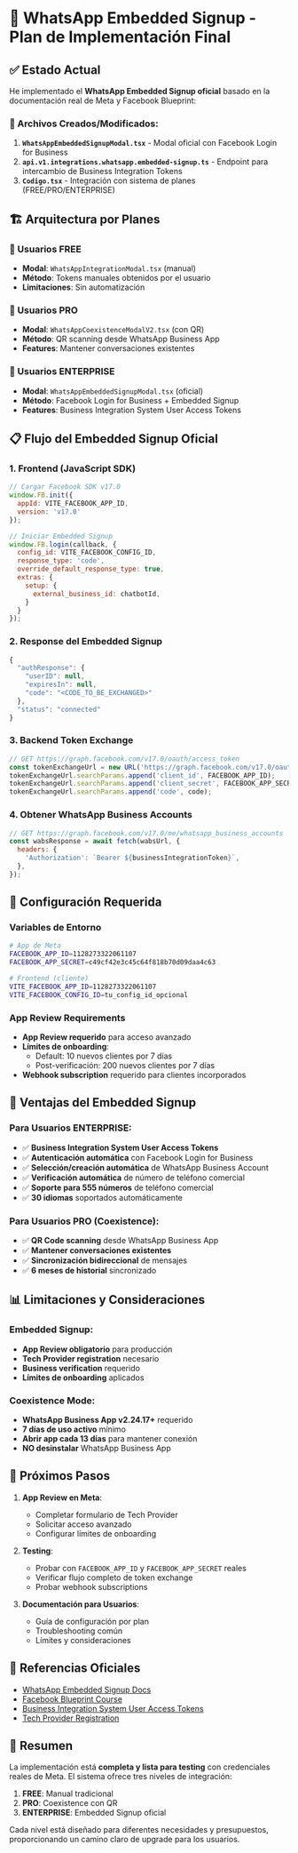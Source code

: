 # 🎯 WhatsApp Embedded Signup - Plan de Implementación Final

## ✅ Estado Actual

He implementado el **WhatsApp Embedded Signup oficial** basado en la documentación real de Meta y Facebook Blueprint:

### 📁 Archivos Creados/Modificados:

1. **`WhatsAppEmbeddedSignupModal.tsx`** - Modal oficial con Facebook Login for Business
2. **`api.v1.integrations.whatsapp.embedded-signup.ts`** - Endpoint para intercambio de Business Integration Tokens
3. **`Codigo.tsx`** - Integración con sistema de planes (FREE/PRO/ENTERPRISE)

## 🏗️ Arquitectura por Planes

### 📱 Usuarios FREE
- **Modal**: `WhatsAppIntegrationModal.tsx` (manual)
- **Método**: Tokens manuales obtenidos por el usuario
- **Limitaciones**: Sin automatización

### 🔄 Usuarios PRO
- **Modal**: `WhatsAppCoexistenceModalV2.tsx` (con QR)
- **Método**: QR scanning desde WhatsApp Business App
- **Features**: Mantener conversaciones existentes

### 🚀 Usuarios ENTERPRISE
- **Modal**: `WhatsAppEmbeddedSignupModal.tsx` (oficial)
- **Método**: Facebook Login for Business + Embedded Signup
- **Features**: Business Integration System User Access Tokens

## 📋 Flujo del Embedded Signup Oficial

### 1. Frontend (JavaScript SDK)
```javascript
// Cargar Facebook SDK v17.0
window.FB.init({
  appId: VITE_FACEBOOK_APP_ID,
  version: 'v17.0'
});

// Iniciar Embedded Signup
window.FB.login(callback, {
  config_id: VITE_FACEBOOK_CONFIG_ID,
  response_type: 'code',
  override_default_response_type: true,
  extras: {
    setup: {
      external_business_id: chatbotId,
    }
  }
});
```

### 2. Response del Embedded Signup
```javascript
{
  "authResponse": {
    "userID": null,
    "expiresIn": null,
    "code": "<CODE_TO_BE_EXCHANGED>"
  },
  "status": "connected"
}
```

### 3. Backend Token Exchange
```javascript
// GET https://graph.facebook.com/v17.0/oauth/access_token
const tokenExchangeUrl = new URL('https://graph.facebook.com/v17.0/oauth/access_token');
tokenExchangeUrl.searchParams.append('client_id', FACEBOOK_APP_ID);
tokenExchangeUrl.searchParams.append('client_secret', FACEBOOK_APP_SECRET);
tokenExchangeUrl.searchParams.append('code', code);
```

### 4. Obtener WhatsApp Business Accounts
```javascript
// GET https://graph.facebook.com/v17.0/me/whatsapp_business_accounts
const wabsResponse = await fetch(wabsUrl, {
  headers: {
    'Authorization': `Bearer ${businessIntegrationToken}`,
  },
});
```

## 🔧 Configuración Requerida

### Variables de Entorno
```bash
# App de Meta
FACEBOOK_APP_ID=1128273322061107
FACEBOOK_APP_SECRET=c49cf42e3c45c64f818b70d09daa4c63

# Frontend (cliente)
VITE_FACEBOOK_APP_ID=1128273322061107
VITE_FACEBOOK_CONFIG_ID=tu_config_id_opcional
```

### App Review Requirements
- **App Review requerido** para acceso avanzado
- **Límites de onboarding**:
  - Default: 10 nuevos clientes por 7 días
  - Post-verificación: 200 nuevos clientes por 7 días
- **Webhook subscription** requerido para clientes incorporados

## 🎯 Ventajas del Embedded Signup

### Para Usuarios ENTERPRISE:
- ✅ **Business Integration System User Access Tokens**
- ✅ **Autenticación automática** con Facebook Login for Business
- ✅ **Selección/creación automática** de WhatsApp Business Account
- ✅ **Verificación automática** de número de teléfono comercial
- ✅ **Soporte para 555 números** de teléfono comercial
- ✅ **30 idiomas** soportados automáticamente

### Para Usuarios PRO (Coexistence):
- ✅ **QR Code scanning** desde WhatsApp Business App
- ✅ **Mantener conversaciones existentes**
- ✅ **Sincronización bidireccional** de mensajes
- ✅ **6 meses de historial** sincronizado

## 📊 Limitaciones y Consideraciones

### Embedded Signup:
- **App Review obligatorio** para producción
- **Tech Provider registration** necesario
- **Business verification** requerido
- **Límites de onboarding** aplicados

### Coexistence Mode:
- **WhatsApp Business App v2.24.17+** requerido
- **7 días de uso activo** mínimo
- **Abrir app cada 13 días** para mantener conexión
- **NO desinstalar** WhatsApp Business App

## 🚀 Próximos Pasos

1. **App Review en Meta**:
   - Completar formulario de Tech Provider
   - Solicitar acceso avanzado
   - Configurar límites de onboarding

2. **Testing**:
   - Probar con `FACEBOOK_APP_ID` y `FACEBOOK_APP_SECRET` reales
   - Verificar flujo completo de token exchange
   - Probar webhook subscriptions

3. **Documentación para Usuarios**:
   - Guía de configuración por plan
   - Troubleshooting común
   - Límites y consideraciones

## 🔗 Referencias Oficiales

- [WhatsApp Embedded Signup Docs](https://developers.facebook.com/docs/whatsapp/embedded-signup/)
- [Facebook Blueprint Course](https://www.facebookblueprint.com/student/collection/409587/path/360218/activity/634825)
- [Business Integration System User Access Tokens](https://developers.facebook.com/docs/whatsapp/business-management-api/get-started#business-integration-system-user-access-tokens)
- [Tech Provider Registration](https://developers.facebook.com/docs/whatsapp/solution-providers)

## 📝 Resumen

La implementación está **completa y lista para testing** con credenciales reales de Meta. El sistema ofrece tres niveles de integración:

1. **FREE**: Manual tradicional
2. **PRO**: Coexistence con QR
3. **ENTERPRISE**: Embedded Signup oficial

Cada nivel está diseñado para diferentes necesidades y presupuestos, proporcionando un camino claro de upgrade para los usuarios.